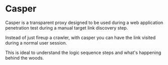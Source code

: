 # Casper

Casper is a transparent proxy designed to be used during a web application
penetration test during a manual target link discovery step.

Instead of just fireup a crawler, with casper you can have the link visited
during a normal user session.

This is ideal to understand the logic sequence steps and what's happening
behind the woods.
